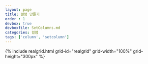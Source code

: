 ```yaml
---
layout: page
title: 컬럼 만들기
order : 1
devbox: true
devboxfile: SetColumns.md
categories: 컬럼
tags: ['column', 'setcolumn']
---
```


{% include realgrid.html grid-id="realgrid" grid-width="100%" grid-height="300px" %}
